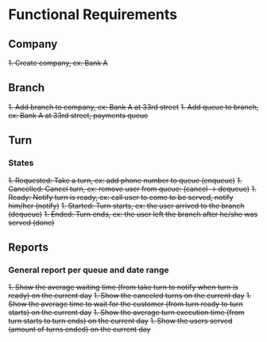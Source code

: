 # Functional Requirements

## Company

~~1. Create company, ex: Bank A~~

## Branch

~~1. Add branch to company, ex: Bank A at 33rd street~~
~~1. Add queue to branch, ex: Bank A at 33rd street, payments queue~~

## Turn

### States

~~1. Requested: Take a turn, ex: add phone number to queue (enqueue)~~
~~1. Cancelled: Cancel turn, ex: remove user from queue: (cancel -> dequeue)~~
~~1. Ready: Notify turn is ready, ex: call user to come to be served, notify him/her (notify)~~
~~1. Started: Turn starts, ex: the user arrived to the branch (dequeue)~~
~~1. Ended: Turn ends, ex: the user left the branch after he/she was served (done)~~

## Reports

### General report per queue and date range

~~1. Show the average waiting time (from take turn to notify when turn is ready) on the current day~~
~~1. Show the canceled turns on the current day~~
~~1. Show the average time to wait for the customer (from turn ready to turn starts) on the current day~~
~~1. Show the average turn execution time (from turn starts to turn ends) on the current day~~
~~1. Show the users served (amount of turns ended) on the current day~~
